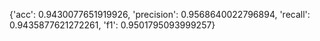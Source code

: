 {'acc': 0.9430077651919926, 'precision': 0.9568640022796894, 'recall': 0.9435877621272261, 'f1': 0.9501795093999257}
